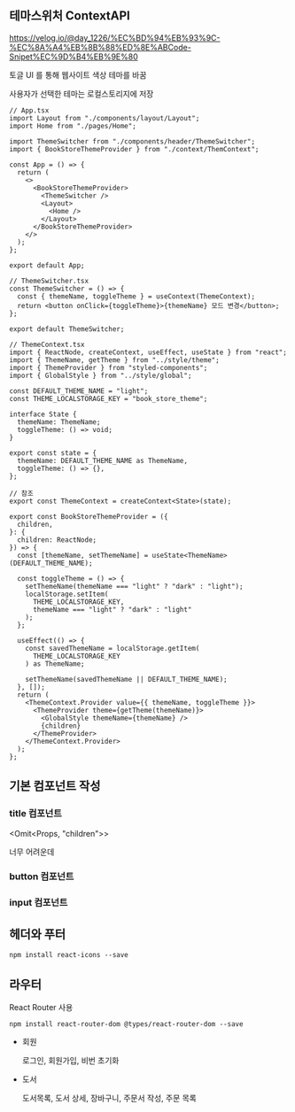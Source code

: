 ## 테마스위처 ContextAPI

https://velog.io/@day_1226/%EC%BD%94%EB%93%9C-%EC%8A%A4%EB%8B%88%ED%8E%ABCode-Snipet%EC%9D%B4%EB%9E%80

토글 UI 를 통해 웹사이트 색상 테마를 바꿈

사용자가 선택한 테마는 로컬스토리지에 저장

```tsx
// App.tsx
import Layout from "./components/layout/Layout";
import Home from "./pages/Home";

import ThemeSwitcher from "./components/header/ThemeSwitcher";
import { BookStoreThemeProvider } from "./context/ThemContext";

const App = () => {
  return (
    <>
      <BookStoreThemeProvider>
        <ThemeSwitcher />
        <Layout>
          <Home />
        </Layout>
      </BookStoreThemeProvider>
    </>
  );
};

export default App;

// ThemeSwitcher.tsx
const ThemeSwitcher = () => {
  const { themeName, toggleTheme } = useContext(ThemeContext);
  return <button onClick={toggleTheme}>{themeName} 모드 변경</button>;
};

export default ThemeSwitcher;

// ThemeContext.tsx
import { ReactNode, createContext, useEffect, useState } from "react";
import { ThemeName, getTheme } from "../style/theme";
import { ThemeProvider } from "styled-components";
import { GlobalStyle } from "../style/global";

const DEFAULT_THEME_NAME = "light";
const THEME_LOCALSTORAGE_KEY = "book_store_theme";

interface State {
  themeName: ThemeName;
  toggleTheme: () => void;
}

export const state = {
  themeName: DEFAULT_THEME_NAME as ThemeName,
  toggleTheme: () => {},
};

// 참조
export const ThemeContext = createContext<State>(state);

export const BookStoreThemeProvider = ({
  children,
}: {
  children: ReactNode;
}) => {
  const [themeName, setThemeName] = useState<ThemeName>(DEFAULT_THEME_NAME);

  const toggleTheme = () => {
    setThemeName(themeName === "light" ? "dark" : "light");
    localStorage.setItem(
      THEME_LOCALSTORAGE_KEY,
      themeName === "light" ? "dark" : "light"
    );
  };

  useEffect(() => {
    const savedThemeName = localStorage.getItem(
      THEME_LOCALSTORAGE_KEY
    ) as ThemeName;

    setThemeName(savedThemeName || DEFAULT_THEME_NAME);
  }, []);
  return (
    <ThemeContext.Provider value={{ themeName, toggleTheme }}>
      <ThemeProvider theme={getTheme(themeName)}>
        <GlobalStyle themeName={themeName} />
        {children}
      </ThemeProvider>
    </ThemeContext.Provider>
  );
};
```

## 기본 컴포넌트 작성

### title 컴포넌트

<Omit<Props, "children">>

너무 어려운데

### button 컴포넌트

### input 컴포넌트

## 헤더와 푸터

`npm install react-icons --save`

## 라우터

React Router 사용

`npm install react-router-dom @types/react-router-dom --save`

- 회원

  로그인, 회원가입, 비번 초기화

- 도서

  도서목록, 도서 상세, 장바구니, 주문서 작성, 주문 목록
